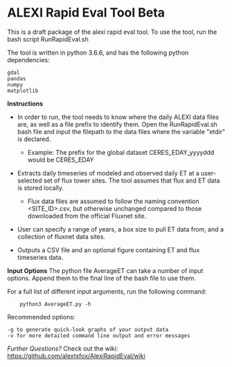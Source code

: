 # ALEXI Rapid Eval Tool Beta

This is a draft package of the alexi rapid eval tool. To use the tool, run the bash script RunRapidEval.sh 

The tool is written in python 3.6.6, and has the following python dependencies:

    gdal
    pandas
    numpy
    matplotlib

**Instructions**

* In order to run, the tool needs to know where the daily ALEXI data files are, as well as a file prefix to identify them. Open the RunRapidEval.sh bash file and input the filepath to the data files where the variable "etdir" is declared.
    * Example: The prefix for the global dataset CERES_EDAY_yyyyddd would be CERES_EDAY
    
* Extracts daily timeseries of modeled and observed daily ET at a user-selected set of flux tower sites. The tool assumes that flux and ET data is stored locally.
    * Flux data files are assumed to follow the naming convention <SITE_ID>.csv, but otherwise unchanged compared to those downloaded from the official Fluxnet site.

* User can specify a range of years, a box size to pull ET data from, and a collection of fluxnet data sites.

* Outputs a CSV file and an optional figure containing ET and flux timeseries data. 

**Input Options**
The python file AverageET can take a number of input options. Append them to the final line of the bash file to use them. 

For a full list of different input arguments, run the following command:

        python3 AverageET.py -h
        
Recommended options:

    -g to generate quick-look graphs of your output data
    -v for more detailed command line output and error messages
    
*Further Questions?*   Check out the wiki: https://github.com/alextsfox/AlexiRapidEval/wiki
        
         

